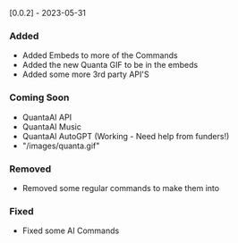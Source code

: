 [0.0.2] - 2023-05-31

### Added

- Added Embeds to more of the Commands
- Added the new Quanta GIF to be in the embeds
- Added some more 3rd party API'S

### Coming Soon

- QuantaAI API
- QuantaAI Music
- QuantaAI AutoGPT (Working - Need help from funders!)
- "/images/quanta.gif"

### Removed

- Removed some regular commands to make them into  

### Fixed

- Fixed some AI Commands 

